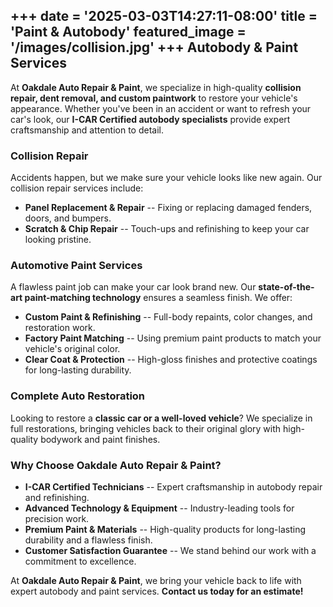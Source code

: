 +++
date = '2025-03-03T14:27:11-08:00'
title = 'Paint & Autobody'
featured_image = '/images/collision.jpg'
+++
**Autobody & Paint Services**
-----------------------------

At **Oakdale Auto Repair & Paint**, we specialize in high-quality **collision repair, dent removal, and custom paintwork** to restore your vehicle's appearance. Whether you've been in an accident or want to refresh your car's look, our **I-CAR Certified autobody specialists** provide expert craftsmanship and attention to detail.

### **Collision Repair**

Accidents happen, but we make sure your vehicle looks like new again. Our collision repair services include:

-   **Panel Replacement & Repair** -- Fixing or replacing damaged fenders, doors, and bumpers.
-   **Scratch & Chip Repair** -- Touch-ups and refinishing to keep your car looking pristine.

### **Automotive Paint Services**

A flawless paint job can make your car look brand new. Our **state-of-the-art paint-matching technology** ensures a seamless finish. We offer:

-   **Custom Paint & Refinishing** -- Full-body repaints, color changes, and restoration work.
-   **Factory Paint Matching** -- Using premium paint products to match your vehicle's original color.
-   **Clear Coat & Protection** -- High-gloss finishes and protective coatings for long-lasting durability.

### **Complete Auto Restoration**

Looking to restore a **classic car or a well-loved vehicle**? We specialize in full restorations, bringing vehicles back to their original glory with high-quality bodywork and paint finishes.

### **Why Choose Oakdale Auto Repair & Paint?**

-   **I-CAR Certified Technicians** -- Expert craftsmanship in autobody repair and refinishing.
-   **Advanced Technology & Equipment** -- Industry-leading tools for precision work.
-   **Premium Paint & Materials** -- High-quality products for long-lasting durability and a flawless finish.
-   **Customer Satisfaction Guarantee** -- We stand behind our work with a commitment to excellence.

At **Oakdale Auto Repair & Paint**, we bring your vehicle back to life with expert autobody and paint services. **Contact us today for an estimate!**